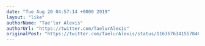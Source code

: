 ```yaml
---
date: "Tue Aug 20 04:57:14 +0000 2019"
layout: "like"
authorName: "Tae'lur Alexis"
authorUrl: "https://twitter.com/TaelurAlexis"
originalPost: "https://twitter.com/TaelurAlexis/status/1163676341557846016"
---
```

